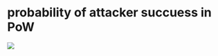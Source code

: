 # probability of attacker succuess in PoW
<div>
<img src="/https://latex.codecogs.com/svg.image?P=1-\sum_{k=0}^{z}\frac{\lambda^{k}e^{-\lambda}}{k!}(1-(q/p)^{(z-k)})" />
</div>
